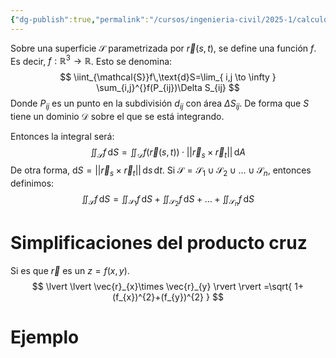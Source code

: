```yaml
---
{"dg-publish":true,"permalink":"/cursos/ingenieria-civil/2025-1/calculo-iii/3-campos-vectoriales-e-integrales-de-superficie/integral-de-superficie-de-campos-escalares/","tags":["I1MAT1630"]}
---
```



Sobre una superficie $\mathcal{S}$ parametrizada por $\vec{r}(s,t)$, se define una función $f$. Es decir, $f: \mathbb{R}^{3}\rightarrow \mathbb{R}$.
Esto se denomina:
$$
\iint_{\mathcal{S}}f\,\text{d}S=\lim_{ i,j \to \infty } \sum_{i,j}^{}f(P_{ij})\Delta S_{ij}
$$
Donde $P_{ij}$ es un punto en la subdivisión $d_{ij}$ con área $\Delta S_{ij}$. De forma que $S$ tiene un dominio $\mathcal{D}$ sobre el que se está integrando.

Entonces la integral será:
$$
\iint_{\mathcal{S}}f\,\text{d}S=\iint_{\mathcal{D}}f(\vec{r}(s,t))·\lvert \lvert \vec{r}_{s}\times \vec{r}_{t} \rvert \rvert \,\text{d}A
$$
De otra forma, $\mathrm{d}S=\lvert \lvert \vec{r}_{s}\times \vec{r}_{t} \rvert \rvert\,\mathrm{d}s\,\mathrm{d}t$.
Si $\mathcal{S}=\mathcal{S}_{1} \cup \mathcal{S}_{2} \cup\dots \cup \mathcal{S}_{n}$, entonces definimos:
$$
\iint_{\mathcal{\mathcal{S}}} f \, \mathrm{d}S =\iint_{\mathcal{\mathcal{S_{1}}}} f \, \mathrm{d}S+\iint_{\mathcal{\mathcal{S}}_{2}} f \, \mathrm{d}S+\dots+\iint_{\mathcal{\mathcal{S}}_{n}} f \, \mathrm{d}S
$$
# Simplificaciones del producto cruz
Si es que $\vec{r}$ es un $z=f(x,y)$.
$$
\lvert \lvert \vec{r}_{x}\times \vec{r}_{y} \rvert \rvert =\sqrt{ 1+(f_{x})^{2}+(f_{y})^{2} }
$$
# Ejemplo